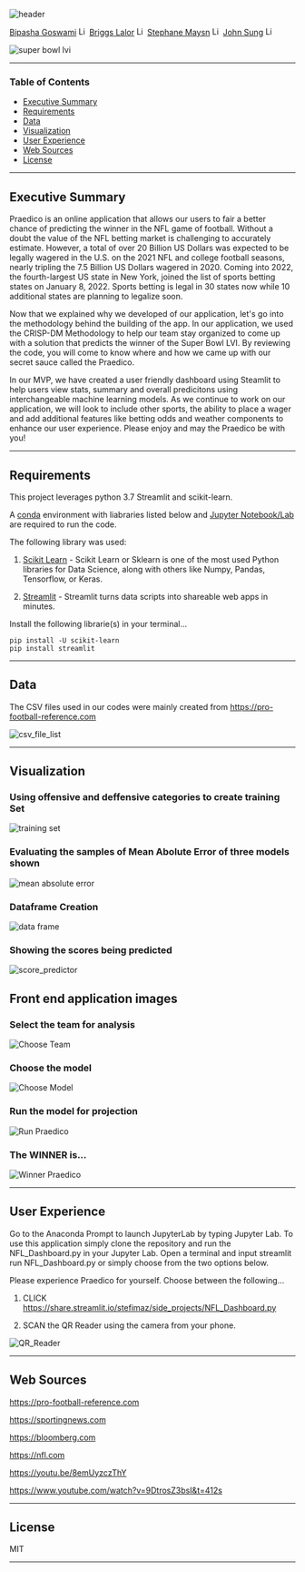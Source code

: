 
![header](https://capsule-render.vercel.app/api?type=waving&color=gradient&width=1000&height=200&section=header&text=PRAEDICO&fontSize=30&fontColor=black)


<!-- header is made with: https://github.com/kyechan99/capsule-render -->

[Bipasha Goswami](https://www.linkedin.com/in/bipasha-goswami-495b891a4/) [<img src="https://cdn2.auth0.com/docs/media/connections/linkedin.png" alt="LinkedIn -  Bipasha Goswami" width=15/>](https://www.linkedin.com/in/bipasha-goswami-495b891a4/)
[Briggs Lalor](https://www.linkedin.com/in/briggsclalor/) [<img src="https://cdn2.auth0.com/docs/media/connections/linkedin.png" alt="LinkedIn -  Briggs Lalor" width=15/>](https://www.linkedin.com/in/briggsclalor/)
[Stephane Maysn](https://www.linkedin.com/in/stephane-masyn-35b16817a/) [<img src="https://cdn2.auth0.com/docs/media/connections/linkedin.png" alt="LinkedIn -  Staphane Masyn" width=15/>](https://www.linkedin.com/in/stephane-masyn-35b16817a/)
[John Sung](https://linkedin.com/in/john-sung-3675569) [<img src="https://cdn2.auth0.com/docs/media/connections/linkedin.png" alt="LinkedIn -  John Sung" width=15/>](https://linkedin.com/in/john-sung-3675569/)
                                                             
![super bowl lvi](images/star_super_bowl_lvi.PNG)

---

### Table of Contents

* [Executive Summary](#executive-summary)
* [Requirements](#requirements)
* [Data](#data)
* [Visualization](#visualization)
* [User Experience](#user-experience)
* [Web Sources](#web-sources)
* [License](#license)  

---

## Executive Summary

Praedico is an online application that allows our users to fair a better chance of predicting the winner in the NFL game of football. Without a doubt the value of the NFL betting market is challenging to accurately estimate. However, a total of over 20 Billion US Dollars was expected to be legally wagered in the U.S. on the 2021 NFL and college football seasons, nearly tripling the 7.5 Billion US Dollars wagered in 2020. Coming into 2022, the fourth-largest US state in New York, joined the list of sports betting states on January 8, 2022. Sports betting is legal in 30 states now while 10 additional states are planning to legalize soon. 

Now that we explained why we developed of our application, let's go into the methodology behind the building of the app. In our application, we used the CRISP-DM Methodology to help our team stay organized to come up with a solution that predicts the winner of the Super Bowl LVI. By reviewing the code, you will come to know where and how we came up with our secret sauce called the Praedico. 

In our MVP, we have created a user friendly dashboard using Steamlit to help users view stats, summary and overall predicitons using interchangeable machine learning models. As we continue to work on our application, we will look to include other sports, the ability to place a wager and add additional features like betting odds and weather components to enhance our user experience. Please enjoy and may the Praedico be with you!

---

## Requirements


This project leverages python 3.7 Streamlit and scikit-learn.

A [conda](https://docs.conda.io/en/latest/) environment with liabraries listed below and [Jupyter Notebook/Lab](https://jupyter.org/) are required to run the code.

The following library was used:

1. [Scikit Learn](https://scikit-learn.org/stable/index.html) - Scikit Learn or Sklearn is one of the most used Python libraries for Data Science, along with others like Numpy, Pandas, Tensorflow, or Keras.

2. [Streamlit](https://streamlit.io/) - Streamlit turns data scripts into shareable web apps in minutes.


Install the following librarie(s) in your terminal...

    pip install -U scikit-learn
    pip install streamlit
 
---

## Data

The CSV files used in our codes were mainly created from https://pro-football-reference.com

![csv_file_list](images/csv_file_list.PNG)

---

## Visualization


### Using offensive and deffensive categories to create training Set
![training set](images/create_training_set.PNG)

### Evaluating the samples of Mean Abolute Error of three models shown  
![mean absolute error](images/model_mean_absolute_error.PNG)

### Dataframe Creation
![data frame](images/data_frame_creation.PNG)

### Showing the scores being predicted 
![score_predictor](images/back_end_score_predictor.PNG)

## Front end application images

### Select the team for analysis
![Choose Team](images/choose_team_annalysis.PNG)

### Choose the model
![Choose Model](images/choose_model.PNG)

### Run the model for projection
![Run Praedico](images/click_run_praedico.PNG)

### The WINNER is... 
![Winner Praedico](images/winner_prediction.PNG)

---

## User Experience

Go to the Anaconda Prompt to launch JupyterLab by typing Jupyter Lab. To use this application simply clone the repository and run the NFL_Dashboard.py in your Jupyter Lab. Open a terminal and input streamlit run NFL_Dashboard.py or simply choose from the two options below.


Please experience Praedico for yourself. Choose between the following... 

1) CLICK https://share.streamlit.io/stefimaz/side_projects/NFL_Dashboard.py 

2) SCAN the QR Reader using the camera from your phone. 

![QR_Reader](images/qr_reader.PNG)


---

## Web Sources

https://pro-football-reference.com

https://sportingnews.com

https://bloomberg.com

https://nfl.com

https://youtu.be/8emUyzczThY

https://www.youtube.com/watch?v=9DtrosZ3bsI&t=412s

---


## License

MIT

---


